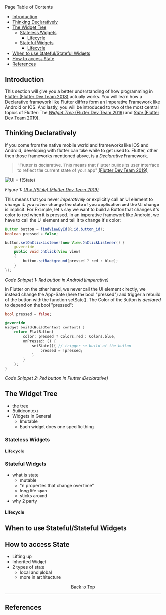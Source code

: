 Page Table of Contents
- [Introduction](#introduction)
- [Thinking Declaratively](#thinking-declaratively)
- [The Widget Tree](#the-widget-tree)
  - [Stateless Widgets](#stateless-widgets)
    - [Lifecycle](#lifecycle)
  - [Stateful Widgets](#stateful-widgets)
    - [Lifecycle](#lifecycle-1)
- [When to use Stateful/Stateful Widgets](#when-to-use-statefulstateful-widgets)
- [How to access State](#how-to-access-state)
- [References](#references)

## Introduction
This section will give you a better understanding of how programming in [Flutter (Flutter Dev Team 2018)](https://flutter.dev/) actually works. You will learn how a Declarative framework like Flutter differs form an Imperative Framework like Android or IOS. And lastly, you will be introduced to two of the most central topics of Flutter: The [_Widget Tree_ (Flutter Dev Team 2019)](https://flutter.dev/docs/development/ui/widgets-intro) and [_Sate_ (Flutter Dev Team 2019)](https://flutter.dev/docs/development/data-and-backend/state-mgmt).

## Thinking Declaratively
If you come from the native mobile world and frameworks like IOS and Android, developing with flutter can take while to get used to. Flutter, other then those frameworks mentioned above, is a _Declarative_ Framework. 

> "Flutter is declarative. This means that Flutter builds its user interface to reflect the current state of your app" [(Flutter Dev Team 2019)](https://flutter.dev/docs/development/data-and-backend/state-mgmt/declarative)

![UI = f(State)](https://github.com/Fasust/flutter-guide/wiki//.images/ui-equals-function-of-state.png)

_Figure 1: [UI = f(State) (Flutter Dev Team 2019)](https://flutter.dev/docs/development/data-and-backend/state-mgmt/declarative)_

This means that you never _imperatively_ or explicitly call an UI element to change it. you rather change the state of you application and the UI change is implicit. For Example, let's say we want to build a Button that changes it's color to red when it is pressed. In an imperative framework like Android, we have to call the UI element and tell it to change it's color:

```java
Button button = findViewById(R.id.button_id);
boolean pressed = false;

button.setOnClickListener(new View.OnClickListener() { 
    @Override
    public void onClick(View view) 
    { 
        button.setBackground(pressed ? red : blue);
    } 
}); 
```
_Code Snippet 1: Red button in Android (Imperative)_

In Flutter on the other hand, we never call the UI element directly, we instead change the App-Sate (here the bool "pressed") and trigger a rebuild of the button with the function setSate(). The Color of the Button is _declared_ to depend on the bool "pressed":

```dart
bool pressed = false;

@override
Widget build(BuildContext context) {
    return FlatButton(
        color: pressed ? Colors.red : Colors.blue,
        onPressed: () {
            setState(){ // trigger re-build of the button
                pressed = !pressed;
            } 
        }
    );
}
```
_Code Snippet 2: Red button in Flutter (Declarative)_

## The Widget Tree
- the tree
- Buildcontext
- Widgets in General
  - Imutable
  - Each widget does one specific thing

### Stateless Widgets
#### Lifecycle
### Stateful Widgets
- what is state 
  - mutable
  - "n properties that change over time"
  - long life span
  - sticks around
- why 2 party
#### Lifecycle

## When to use Stateful/Stateful Widgets

## How to access State
- Lifting up
- Inherited Widget
- 2 types of state
  - local and global
  - more in architecture

<p align="center"><a href="#">Back to Top</a></center></p>

---
## References 